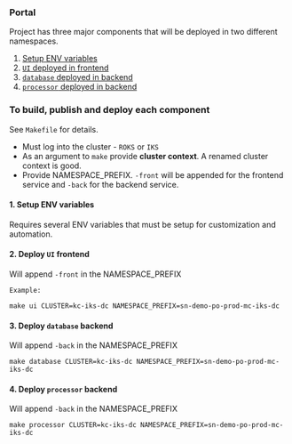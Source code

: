 
### Portal 

Project has three major components that will be deployed in two different namespaces.
1. [Setup ENV variables](#1-setup-env-variables)
2. [`UI` deployed in frontend](#2-deploy-ui-frontend)
3. [`database` deployed in backend](#3-deploy-database-backend)
4. [`processor` deployed in backend](#4-deploy-processor-backend)

### To build, publish and deploy each component 
See `Makefile` for details. 
- Must log into the cluster - `ROKS` or `IKS`
- As an argument to `make` provide **cluster context**. A renamed cluster context is good.
- Provide NAMESPACE_PREFIX. `-front` will be appended for the frontend service and `-back` for the backend service.

#### 1. Setup ENV variables
Requires several ENV variables that must be setup for customization and automation.

#### 2. Deploy `UI` frontend
Will append `-front` in the NAMESPACE_PREFIX
```
Example:

make ui CLUSTER=kc-iks-dc NAMESPACE_PREFIX=sn-demo-po-prod-mc-iks-dc
```
#### 3. Deploy `database` backend
Will append `-back` in the NAMESPACE_PREFIX
```
make database CLUSTER=kc-iks-dc NAMESPACE_PREFIX=sn-demo-po-prod-mc-iks-dc
```
#### 4. Deploy `processor` backend
Will append `-back` in the NAMESPACE_PREFIX
```
make processor CLUSTER=kc-iks-dc NAMESPACE_PREFIX=sn-demo-po-prod-mc-iks-dc
```
